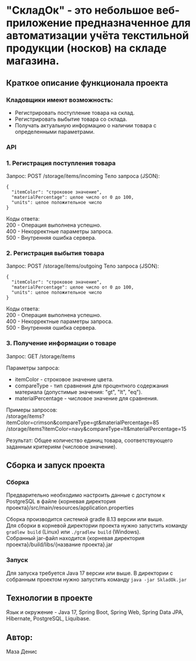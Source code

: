 #  "СкладОк" - это небольшое веб-приложение предназначенное для автоматизации учёта текстильной продукции (носков) на складе магазина.

## Краткое описание функционала проекта
### Кладовщики имеют возможность:
- Регистрировать поступление товара на склад.
- Регистрировать выбытие товара со склада.
- Получать актуальную информацию о наличии товара с определенными параметрами.

### API
### 1. Регистрация поступления товара
Запрос: POST /storage/items/incoming
Тело запроса (JSON):

```
{
  "itemColor": "строковое значение",
  "materialPercentage": целое число от 0 до 100,
  "units": целое положительное число
}
```

Коды ответа:    
200 - Операция выполнена успешно.    
400 - Некорректные параметры запроса.    
500 - Внутренняя ошибка сервера.    


### 2. Регистрация выбытия товара
Запрос: POST /storage/items/outgoing
Тело запроса (JSON):

```
{
  "itemColor": "строковое значение",
  "materialPercentage": целое число от 0 до 100,
  "units": целое положительное число
}
```

Коды ответа:    
200 - Операция выполнена успешно.    
400 - Некорректные параметры запроса.    
500 - Внутренняя ошибка сервера.  

### 3. Получение информации о товаре
Запрос: GET /storage/items

Параметры запроса:
- itemColor - строковое значение цвета.
- compareType - тип сравнения для процентного содержания материала (допустимые значения: "gt", "lt", "eq").
- materialPercentage - числовое значение для сравнения.

Примеры запросов:  
/storage/items?itemColor=crimson&compareType=gt&materialPercentage=85  
/storage/items?itemColor=navy&compareType=lt&materialPercentage=15  

Результат: Общее количество единиц товара, соответствующего заданным критериям (числовое значение).

## Сборка и запуск проекта

### Сборка
Предварительно необходимо настроить данные с доcтупом к PostgreSQL в файле {корневая директория проекта}/src/main/resources/application.properties  

Сборка производится системой gradle 8.13 версии или выше.  
Для сборки в корневой директории проекта нужно запустить команду `gradlew build` (Linux) или `./gradlew build` (Windows).  
Собранный jar-файл находится {корневая директория проекта}/build/libs/{название проекта}.jar  

### Запуск
Для запуска требуется Java 17 версии или выше.
В директории с собранным проектом нужно запустить команду `java -jar SkladOk.jar`

## Технологии в проекте
Язык и окружение - Java 17, Spring Boot, Spring Web, Spring Data JPA, Hibernate, PostgreSQL, Liquibase.

## Автор:
Маза Денис
